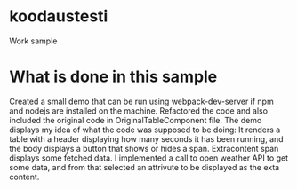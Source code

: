 # koodaustesti
Work sample

# What is done in this sample
Created a small demo that can be run using webpack-dev-server if npm and nodejs are installed on the machine.
Refactored the code and also included the original code in OriginalTableComponent file.
The demo displays my idea of what the code was supposed to be doing:
It renders a table with a header displaying how many seconds it has been running, and the body displays a button that shows or hides a span. Extracontent span displays some fetched data. I implemented a call to open weather API to get some data, and from that selected an attrivute to be displayed as the exta content.
